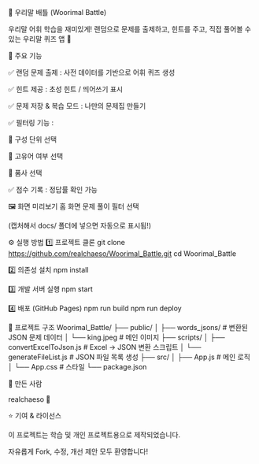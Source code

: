 📘 우리말 배틀 (Woorimal Battle)

우리말 어휘 학습을 재미있게!
랜덤으로 문제를 출제하고, 힌트를 주고, 직접 풀어볼 수 있는 우리말 퀴즈 앱 🎉

🚀 주요 기능

✅ 랜덤 문제 출제 : 사전 데이터를 기반으로 어휘 퀴즈 생성

✅ 힌트 제공 : 초성 힌트 / 띄어쓰기 표시

✅ 문제 저장 & 복습 모드 : 나만의 문제집 만들기

✅ 필터링 기능 :

📌 구성 단위 선택

📌 고유어 여부 선택

📌 품사 선택

✅ 점수 기록 : 정답률 확인 가능

🖼️ 화면 미리보기
홈 화면	문제 풀이	필터 선택

	
	

(캡처해서 docs/ 폴더에 넣으면 자동으로 표시됨!)

⚙️ 실행 방법
1️⃣ 프로젝트 클론
git clone https://github.com/realchaeso/Woorimal_Battle.git
cd Woorimal_Battle

2️⃣ 의존성 설치
npm install

3️⃣ 개발 서버 실행
npm start

4️⃣ 배포 (GitHub Pages)
npm run build
npm run deploy

📂 프로젝트 구조
Woorimal_Battle/
├── public/
│   ├── words_jsons/       # 변환된 JSON 문제 데이터
│   └── king.jpeg          # 메인 이미지
├── scripts/
│   ├── convertExcelToJson.js   # Excel → JSON 변환 스크립트
│   └── generateFileList.js     # JSON 파일 목록 생성
├── src/
│   ├── App.js             # 메인 로직
│   └── App.css            # 스타일
└── package.json

🙌 만든 사람

realchaeso 🥬

⭐ 기여 & 라이선스

이 프로젝트는 학습 및 개인 프로젝트용으로 제작되었습니다.

자유롭게 Fork, 수정, 개선 제안 모두 환영합니다!
